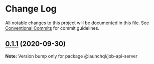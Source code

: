 # Change Log

All notable changes to this project will be documented in this file.
See [Conventional Commits](https://conventionalcommits.org) for commit guidelines.

## [0.1.1](https://github.com/launchql/jobs/compare/@launchql/job-api-server@0.1.0...@launchql/job-api-server@0.1.1) (2020-09-30)

**Note:** Version bump only for package @launchql/job-api-server
